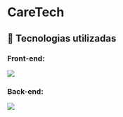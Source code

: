 # CareTech

## 🚀 Tecnologias utilizadas

### Front-end:

<div align="start">

 <p align="start">
  <a href="https://skillicons.dev">
    <img src="https://skillicons.dev/icons?i=html,css,js" />
  </a>

 ### Back-end:
 
<p align="start">
  <a href="https://skillicons.dev">
    <img src="https://skillicons.dev/icons?i=java,nodejs" />
  </a>
 
</div>
